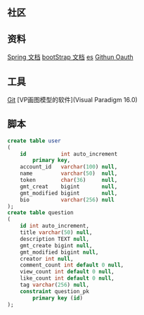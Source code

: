 ## 社区

## 资料
[Spring 文档](https://spring.io/guides)
[bootStrap 文档](https://v3.bootcss.com)
[es](https://elasticsearch.cn/)
[Githun Oauth](https://developer.github.com/apps/building-oauth-apps/creating-an-oauth-app/)
    
    
## 工具
[Git](https://git-scm.com/download)
[VP画图模型的软件](Visual Paradigm 16.0)

## 脚本
```sql
create table user
(
    id           int auto_increment
        primary key,
    account_id   varchar(100) null,
    name         varchar(50)  null,
    token        char(36)     null,
    gmt_creat    bigint       null,
    gmt_modified bigint       null,
    bio          varchar(256) null
);
create table question
(
	id int auto_increment,
	title varchar(50) null,
	description TEXT null,
	gmt_create bigint null,
	gmt_modified bigint null,
	creator int null,
	comment_count int default 0 null,
	view_count int default 0 null,
	like_count int default 0 null,
	tag varchar(256) null,
	constraint question_pk
		primary key (id)
);

```
